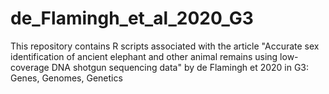 # de_Flamingh_et_al_2020_G3
This repository contains R scripts associated with the article "Accurate sex identification of ancient elephant and other animal remains using low-coverage DNA shotgun sequencing data" by de Flamingh et 2020 in G3: Genes, Genomes, Genetics
